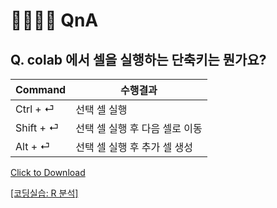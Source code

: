 # 🙋‍♂️🙋‍♀️ QnA


## Q. colab 에서 셀을 실행하는 단축키는 뭔가요?
|Command|수행결과|
|---|--|
|Ctrl  + ⏎  | 선택 셀 실행 |
|Shift + ⏎  | 선택 셀 실행 후 다음 셀로 이동 |
|Alt   + ⏎  | 선택 셀 실행 후 추가 셀 생성 |

<a href="myFile.js" download>Click to Download</a>

<a href="https://github.com/galmaru/seowon2022/blob/main/files/(3%EC%9D%BC%EC%B0%A8)_R_%EA%B8%B0%EC%B4%88_%EB%8D%B0%EC%9D%B4%ED%84%B0_%EB%B6%84%EC%84%9D.ipynb">[코딩실습: R 분석]</a>
